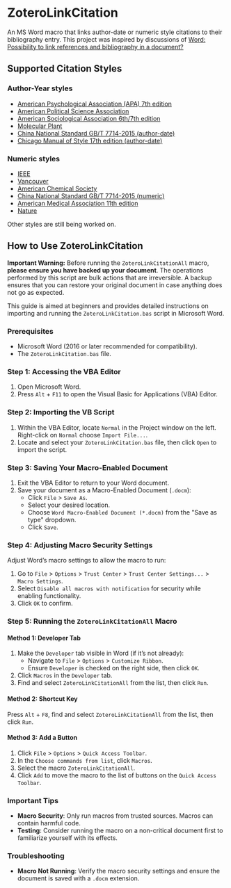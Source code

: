 # ZoteroLinkCitation

An MS Word macro that links author-date or numeric style citations to their bibliography entry. This project was inspired by discussions of [Word: Possibility to link references and bibliography in a document?](https://forums.zotero.org/discussion/12431/word-possibility-to-link-references-and-bibliography-in-a-document)

## Supported Citation Styles

### Author-Year styles

* [American Psychological Association (APA) 7th edition](http://www.zotero.org/styles/apa)
* [American Political Science Association](http://www.zotero.org/styles/american-political-science-association)
* [American Sociological Association 6th/7th edition](http://www.zotero.org/styles/american-sociological-association)
* [Molecular Plant](http://www.zotero.org/styles/molecular-plant)
* [China National Standard GB/T 7714-2015 (author-date)](http://www.zotero.org/styles/china-national-standard-gb-t-7714-2015-author-date)
* [Chicago Manual of Style 17th edition (author-date)](http://www.zotero.org/styles/chicago-author-date)

### Numeric styles

* [IEEE](http://www.zotero.org/styles/ieee)
* [Vancouver](http://www.zotero.org/styles/vancouver)
* [American Chemical Society](http://www.zotero.org/styles/american-chemical-society)
* [China National Standard GB/T 7714-2015 (numeric)](http://www.zotero.org/styles/china-national-standard-gb-t-7714-2015-numeric)
* [American Medical Association 11th edition](http://www.zotero.org/styles/american-medical-association)
* [Nature](http://www.zotero.org/styles/nature)

Other styles are still being worked on.

## How to Use ZoteroLinkCitation

**Important Warning:** Before running the `ZoteroLinkCitationAll` macro, **please ensure you have backed up your document**. The operations performed by this script are bulk actions that are irreversible. A backup ensures that you can restore your original document in case anything does not go as expected.

This guide is aimed at beginners and provides detailed instructions on importing and running the `ZoteroLinkCitation.bas` script in Microsoft Word.

### Prerequisites

- Microsoft Word (2016 or later recommended for compatibility).
- The `ZoteroLinkCitation.bas` file.

### Step 1: Accessing the VBA Editor

1. Open Microsoft Word.
2. Press `Alt` + `F11` to open the Visual Basic for Applications (VBA) Editor.

### Step 2: Importing the VB Script

1. Within the VBA Editor, locate `Normal` in the Project window on the left. Right-click on `Normal` choose `Import File...`.
2. Locate and select your `ZoteroLinkCitation.bas` file, then click `Open` to import the script.

### Step 3: Saving Your Macro-Enabled Document

1. Exit the VBA Editor to return to your Word document.
2. Save your document as a Macro-Enabled Document (`.docm`):
   - Click `File` > `Save As`.
   - Select your desired location.
   - Choose `Word Macro-Enabled Document (*.docm)` from the "Save as type" dropdown.
   - Click `Save`.

### Step 4: Adjusting Macro Security Settings

Adjust Word’s macro settings to allow the macro to run:

1. Go to `File` > `Options` > `Trust Center` > `Trust Center Settings...` > `Macro Settings`.
2. Select `Disable all macros with notification` for security while enabling functionality.
3. Click `OK` to confirm.

### Step 5: Running the `ZoteroLinkCitationAll` Macro

#### Method 1: Developer Tab

1. Make the `Developer` tab visible in Word (if it’s not already):
   - Navigate to `File` > `Options` > `Customize Ribbon`.
   - Ensure `Developer` is checked on the right side, then click `OK`.
2. Click `Macros` in the `Developer` tab.
3. Find and select `ZoteroLinkCitationAll` from the list, then click `Run`.

#### Method 2: Shortcut Key

Press `Alt` + `F8`, find and select `ZoteroLinkCitationAll` from the list, then click `Run`.

#### Method 3: Add a Button

1. Click `File` > `Options` > `Quick Access Toolbar`.
2. In the `Choose commands from list`, click `Macros`.
3. Select the macro `ZoteroLinkCitationAll`.
4. Click `Add` to move the macro to the list of buttons on the `Quick Access Toolbar`.

### Important Tips

- **Macro Security**: Only run macros from trusted sources. Macros can contain harmful code.
- **Testing**: Consider running the macro on a non-critical document first to familiarize yourself with its effects.

### Troubleshooting

- **Macro Not Running**: Verify the macro security settings and ensure the document is saved with a `.docm` extension.
